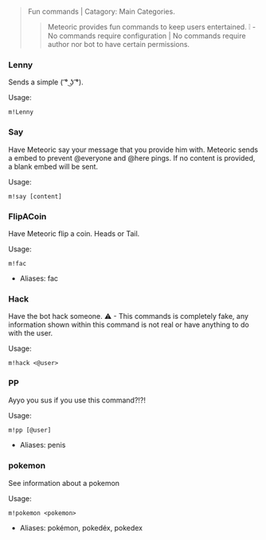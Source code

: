 > Fun commands | Catagory: Main Categories.
>
>> Meteoric provides fun commands to keep users entertained. ❕ - No commands require configuration | No commands require author nor bot to have certain permissions.

### Lenny

Sends a simple \( ͡° ͜ʖ ͡°\).

Usage:

```
m!Lenny
```

### Say

Have Meteoric say your message that you provide him with. Meteoric sends a embed to prevent @everyone and @here pings. If no content is provided, a blank embed will be sent.

Usage:

```
m!say [content]
```

### FlipACoin

Have Meteoric flip a coin. Heads or Tail.

Usage:

```
m!fac
```

* Aliases: fac

### Hack

Have the bot hack someone. ⚠ - This commands is completely fake, any information shown within this command is not real or have anything to do with the user.

Usage:

```
m!hack <@user>
```

### PP

Ayyo you sus if you use this command?!?!

Usage:

```
m!pp [@user]
```

* Aliases: penis

### pokemon

See information about a pokemon

Usage:

```
m!pokemon <pokemon>
```

* Aliases: pokémon, pokedéx, pokedex
